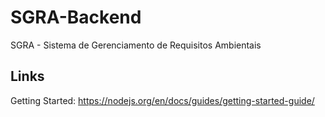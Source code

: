# SGRA-Backend
SGRA - Sistema de Gerenciamento de Requisitos Ambientais

## Links
Getting Started: https://nodejs.org/en/docs/guides/getting-started-guide/
